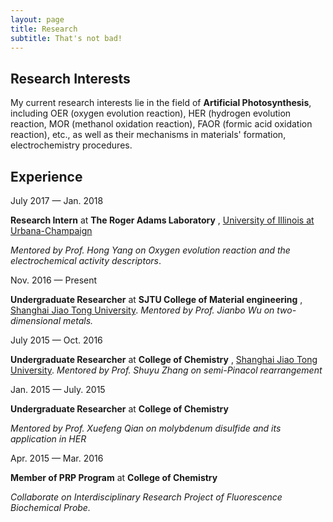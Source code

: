 ```yaml
---
layout: page
title: Research
subtitle: That's not bad!
---
```


## Research Interests 

My current research interests lie in the field of **Artificial Photosynthesis**, including OER (oxygen evolution reaction), HER (hydrogen evolution reaction, MOR (methanol oxidation reaction), FAOR (formic acid oxidation reaction), etc., as well as their mechanisms in materials' formation, electrochemistry procedures.

## Experience

July 2017 — Jan. 2018

**Research Intern** at **The Roger Adams Laboratory** , [University of Illinois at Urbana-Champaign](http://illinois.edu/)

*Mentored by Prof. Hong Yang on Oxygen evolution reaction and the electrochemical activity descriptors*.



Nov. 2016 — Present

**Undergraduate Researcher** at **SJTU College of Material engineering** , [Shanghai Jiao Tong University](http://en.sjtu.edu.cn/). 
*Mentored by Prof. Jianbo Wu on two-dimensional metals.*



July 2015 — Oct. 2016

**Undergraduate Researcher** at **College of Chemistry** , [Shanghai Jiao Tong University](http://en.sjtu.edu.cn/). 
*Mentored by Prof. Shuyu Zhang on semi-Pinacol rearrangement*



Jan. 2015 — July. 2015

**Undergraduate Researcher** at **College of Chemistry**

*Mentored by Prof. Xuefeng Qian on molybdenum disulfide and its application in HER*



Apr. 2015 — Mar. 2016

**Member of PRP Program** at **College of Chemistry**

*Collaborate on Interdisciplinary Research Project of  Fluorescence Biochemical Probe.*